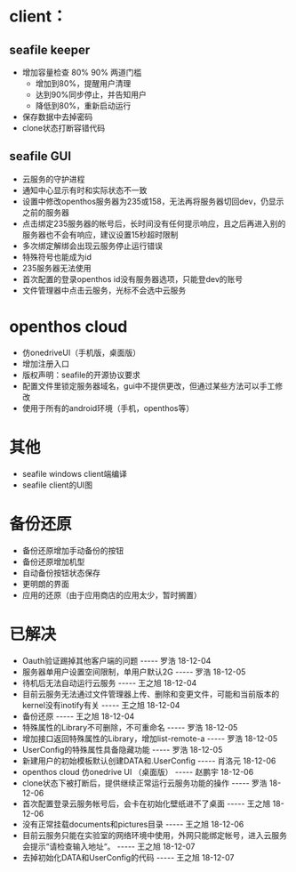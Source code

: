 # client：
## seafile keeper
  - 增加容量检查 80% 90% 两道门槛
    - 增加到80%，提醒用户清理
    - 达到90%同步停止，并告知用户
    - 降低到80%，重新启动运行
  - 保存数据中去掉密码
  - clone状态打断容错代码
  
## seafile GUI
  - 云服务的守护进程
  - 通知中心显示有时和实际状态不一致
  - 设置中修改openthos服务器为235或158，无法再将服务器切回dev，仍显示之前的服务器
  - 点击绑定235服务器的帐号后，长时间没有任何提示响应，且之后再进入别的服务器也不会有响应，建议设置15秒超时限制
  - 多次绑定解绑会出现云服务停止运行错误
  - 特殊符号也能成为id
  - 235服务器无法使用
  - 首次配置的登录openthos id没有服务器选项，只能登dev的账号
  - 文件管理器中点击云服务，光标不会选中云服务

# openthos cloud
  - 仿onedriveUI（手机版，桌面版）
  - 增加注册入口
  - 版权声明：seafile的开源协议要求
  - 配置文件里锁定服务器域名，gui中不提供更改，但通过某些方法可以手工修改
  - 使用于所有的android环境（手机，openthos等）
  
# 其他
  - seafile windows client端编译
  - seafile client的UI图

  
# 备份还原
  - 备份还原增加手动备份的按钮
  - 备份还原增加机型
  - 自动备份按钮状态保存
  - 更明朗的界面
  - 应用的还原（由于应用商店的应用太少，暂时搁置）
  
# 已解决
  - Oauth验证踢掉其他客户端的问题 ----- 罗浩 18-12-04
  - 服务器单用户设置空间限制，单用户默认2G ----- 罗浩 18-12-05
  - 待机后无法自动运行云服务 ----- 王之旭 18-12-04
  - 目前云服务无法通过文件管理器上传、删除和变更文件，可能和当前版本的kernel没有inotify有关 ----- 王之旭 18-12-04
  - 备份还原 ----- 王之旭 18-12-04
  - 特殊属性的Library不可删除，不可重命名 ----- 罗浩 18-12-05
  - 增加接口返回特殊属性的Library，增加list-remote-a ----- 罗浩 18-12-05
  - UserConfig的特殊属性具备隐藏功能 ----- 罗浩 18-12-05
  - 新建用户的初始模板默认创建DATA和.UserConfig ----- 肖洛元 18-12-06
  - openthos cloud 仿onedrive UI （桌面版） ----- 赵鹏宇 18-12-06
  - clone状态下被打断后，提供继续正常运行云服务功能的操作 ----- 罗浩 18-12-06
  - 首次配置登录云服务帐号后，会卡在初始化壁纸进不了桌面 ----- 王之旭 18-12-06
  - 没有正常挂载documents和pictures目录 ----- 王之旭 18-12-06 
  - 目前云服务只能在实验室的网络环境中使用，外网只能绑定帐号，进入云服务会提示“请检查输入地址“。 ----- 王之旭 18-12-07
  - 去掉初始化DATA和UserConfig的代码 ----- 王之旭 18-12-07

